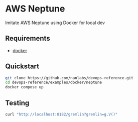 # AWS Neptune

Imitate AWS Neptune using Docker for local dev

## Requirements

- [docker](https://www.docker.com/)

## Quickstart

```sh
git clone https://github.com/nanlabs/devops-reference.git
cd devops-reference/examples/docker/neptune
docker compose up
```

## Testing

```sh
curl "http://localhost:8182/gremlin?gremlin=g.V()"
```

